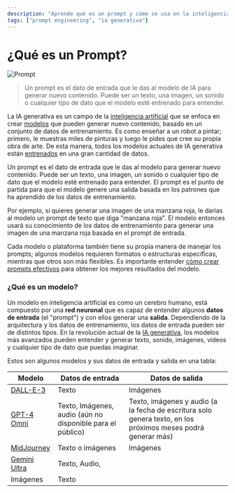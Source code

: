 ```yaml
---
description: "Aprende qué es un prompt y cómo se usa en la inteligencia artificial generativa."
tags: ["prompt engineering", "ia generativa"]
---
```


# ¿Qué es un Prompt?

![Prompt](https://raw.githubusercontent.com/breatheco-de/applied-ai-syllabus/main/assets/charlytoc_A_robot_painting_a_canvas_symbolizing_how_generative__3197b88a-ba34-4d2e-9d42-0bd8777dd9c2.webp)

> Un prompt es el dato de entrada que le das al modelo de IA para generar nuevo contenido. Puede ser un texto, una imagen, un sonido o cualquier tipo de dato que el modelo esté entrenado para entender.

La IA generativa es un campo de la [inteligencia artificial](https://cloud.google.com/learn/what-is-artificial-intelligence?hl=es-419) que se enfoca en crear [modelos](https://www.ibm.com/topics/ai-model#:~:text=An%20AI%20model%20is%20a,they've%20been%20programmed%20for.) que pueden generar nuevo contenido, basado en un conjunto de datos de entrenamiento. Es como enseñar a un robot a pintar; primero, le muestras miles de pinturas y luego le pides que cree su propia obra de arte. De esta manera, todos los modelos actuales de IA generativa están [entrenados](https://www.clickworker.com/customer-blog/process-of-ai-training/) en una gran cantidad de datos.

Un prompt es el dato de entrada que le das al modelo para generar nuevo contenido. Puede ser un texto, una imagen, un sonido o cualquier tipo de dato que el modelo esté entrenado para entender. El prompt es el punto de partida para que el modelo genere una salida basada en los patrones que ha aprendido de los datos de entrenamiento.

Por ejemplo, si quieres generar una imagen de una manzana roja, le darías al modelo un prompt de texto que diga "manzana roja". El modelo entonces usará su conocimiento de los datos de entrenamiento para generar una imagen de una manzana roja basada en el prompt de entrada.

Cada modelo o plataforma también tiene su propia manera de manejar los prompts; algunos modelos requieren formatos o estructuras específicas, mientras que otros son más flexibles. Es importante entender [cómo crear prompts efectivos](#blank) para obtener los mejores resultados del modelo.

### ¿Qué es un modelo?

Un modelo en inteligencia artificial es como un cerebro humano, está compuesto por una **red neuronal** que es capaz de entender algunos **datos de entrada** (el "prompt") y con ellos generar una **salida**. Dependiendo de la arquitectura y los datos de entrenamiento, los datos de entrada pueden ser de distintos tipos. En la revolución actual de la [IA generativa](https://cloud.google.com/use-cases/generative-ai?hl=es), los modelos más avanzados pueden entender y generar texto, sonido, imágenes, videos y cualquier tipo de dato que puedas imaginar.

Estos son algunos modelos y sus datos de entrada y salida en una tabla:

| Modelo                                                             | Datos de entrada                                           | Datos de salida                                                                                              |
| ------------------------------------------------------------------ | ---------------------------------------------------------- | ------------------------------------------------------------------------------------------------------------ |
| [DALL-E-3](https://openai.com/index/dall-e-3/)                     | Texto                                                      | Imágenes                                                                                                     |
| [GPT-4 Omni](https://openai.com/index/hello-gpt-4o/)               | Texto, Imágenes, audio (aún no disponible para el público) | Texto, imágenes y audio (a la fecha de escritura solo genera texto, en los próximos meses podrá generar más) |
| [MidJourney](https://www.midjourney.com/home)                      | Texto o imágenes                                           | Imágenes                                                                                                     |
| [Gemini Ultra](https://deepmind.google/technologies/gemini/ultra/) | Texto, Audio,                                              |
| Imágenes                                                           | Texto                                                      |
